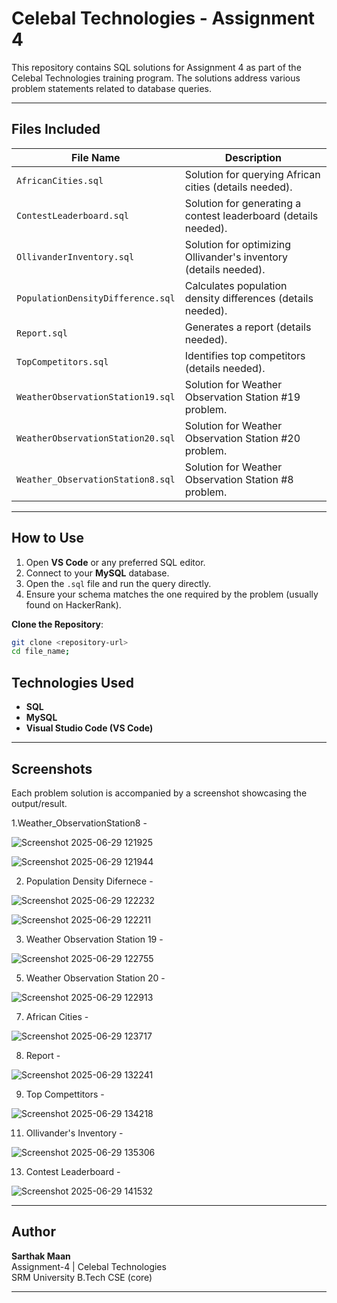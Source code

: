 # Celebal Technologies - Assignment 4

This repository contains SQL solutions for Assignment 4 as part of the Celebal Technologies training program. The solutions address various problem statements related to database queries.

---

## Files Included

| File Name                          | Description                                                                 |
|------------------------------------|-----------------------------------------------------------------------------|
| `AfricanCities.sql`                | Solution for querying African cities (details needed).                      |
| `ContestLeaderboard.sql`           | Solution for generating a contest leaderboard (details needed).             |
| `OllivanderInventory.sql`          | Solution for optimizing Ollivander's inventory (details needed).            |
| `PopulationDensityDifference.sql`  | Calculates population density differences (details needed).                 |
| `Report.sql`                       | Generates a report (details needed).                                        |
| `TopCompetitors.sql`               | Identifies top competitors (details needed).                                |
| `WeatherObservationStation19.sql`  | Solution for Weather Observation Station #19 problem.                      |
| `WeatherObservationStation20.sql`  | Solution for Weather Observation Station #20 problem.                      |
| `Weather_ObservationStation8.sql`  | Solution for Weather Observation Station #8 problem.                       |

---

##  How to Use
1. Open **VS Code** or any preferred SQL editor.
2. Connect to your **MySQL** database.
3. Open the `.sql` file and run the query directly.
4. Ensure your schema matches the one required by the problem (usually found on HackerRank).

**Clone the Repository**:
   ```bash
   git clone <repository-url>
   cd file_name;
   ```
##  Technologies Used

- **SQL**
- **MySQL**
- **Visual Studio Code (VS Code)**

---

##  Screenshots

Each problem solution is accompanied by a screenshot showcasing the output/result.


1.Weather_ObservationStation8 -

![Screenshot 2025-06-29 121925](https://github.com/user-attachments/assets/828eb6f0-1ae6-43c4-93e6-837e985a64e9)

![Screenshot 2025-06-29 121944](https://github.com/user-attachments/assets/2a7199e4-3690-4dde-aa00-425e6ce24ee1)

2. Population Density Difernece -

![Screenshot 2025-06-29 122232](https://github.com/user-attachments/assets/4c829b89-c40d-45ef-94f0-dde65de0f6ca)

![Screenshot 2025-06-29 122211](https://github.com/user-attachments/assets/49c5c468-09a5-443d-b580-bbe59f1adfc5)

3. Weather Observation Station 19 -

![Screenshot 2025-06-29 122755](https://github.com/user-attachments/assets/311ae745-ab99-44d5-a05d-22f43da88366)

5. Weather Observation Station 20 -

![Screenshot 2025-06-29 122913](https://github.com/user-attachments/assets/5b6a473d-ce21-45f7-b561-7bd55d20b303)

7. African Cities -

![Screenshot 2025-06-29 123717](https://github.com/user-attachments/assets/71708b1b-0fa4-4b6c-b364-0403e4a154a0)

8. Report -

![Screenshot 2025-06-29 132241](https://github.com/user-attachments/assets/25bf62fc-3e96-4b57-a1f0-1d2166a8d66c)

9. Top Compettitors -

![Screenshot 2025-06-29 134218](https://github.com/user-attachments/assets/c0020cc4-536b-420a-b4c0-9e17bdf0ad94)

11. Ollivander's Inventory -

![Screenshot 2025-06-29 135306](https://github.com/user-attachments/assets/dde649ff-d189-4238-8072-c5fae84c53ee)

13. Contest Leaderboard -

![Screenshot 2025-06-29 141532](https://github.com/user-attachments/assets/08ed4a0c-942b-41f9-8b39-d7576ffcac8b)

---

##  Author

**Sarthak Maan**  
Assignment-4 | Celebal Technologies  
SRM University 
B.Tech CSE (core)

---
